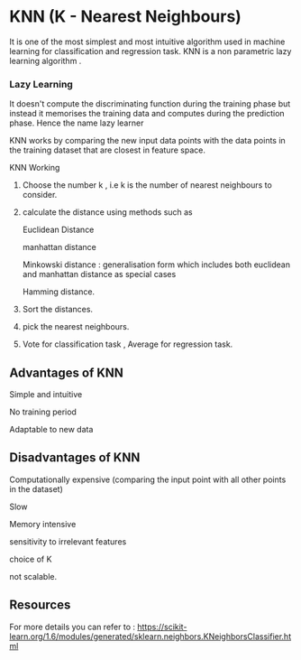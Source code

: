 # KNN (K - Nearest Neighbours)

It is one of the most simplest and most intuitive algorithm used in machine learning for classification and regression task.
KNN is a non parametric lazy learning algorithm .

### Lazy Learning 

It doesn't compute the discriminating function during the training phase but instead it memorises the training data and computes during the prediction phase. Hence the name lazy learner

KNN works by comparing the new input data points with the data points in the training dataset that are closest in feature space.

KNN Working

1) Choose the number k , i.e k is the number of nearest neighbours to consider.
2) calculate the distance using methods such as

   
   Euclidean Distance


   manhattan distance


   Minkowski distance : generalisation form which includes both euclidean and manhattan distance as special cases


   Hamming distance.
4) Sort the distances.
5) pick the nearest neighbours.
6) Vote for classification task , Average for regression task.


## Advantages of KNN

Simple and intuitive


No training period


Adaptable to new data

## Disadvantages of KNN

Computationally expensive (comparing the input point with all other points in the dataset)


Slow


Memory intensive


sensitivity to irrelevant features


choice of K


not scalable.

## Resources

For more details you can refer to : https://scikit-learn.org/1.6/modules/generated/sklearn.neighbors.KNeighborsClassifier.html
